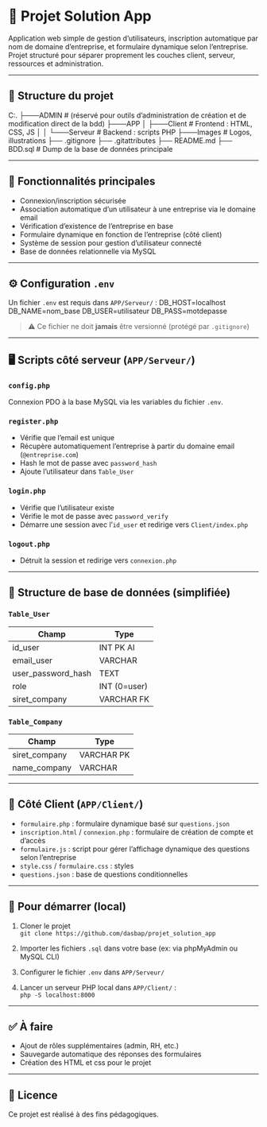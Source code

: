 # 🌿 Projet Solution App

Application web simple de gestion d’utilisateurs, inscription automatique par nom de domaine d’entreprise, et formulaire dynamique selon l’entreprise.  
Projet structuré pour séparer proprement les couches client, serveur, ressources et administration.

---

## 📁 Structure du projet

C:. ├───ADMIN # (réservé pour outils d’administration de création et de modification direct de la bdd)
    ├───APP 
    │    ├───Client # Frontend : HTML, CSS, JS │
    │    └───Serveur # Backend : scripts PHP 
    ├───Images # Logos, illustrations
    ├── .gitignore
    ├── .gitattributes 
    ├── README.md 
    ├── BDD.sql # Dump de la base de données principale 


---

## 🧪 Fonctionnalités principales

- Connexion/inscription sécurisée
- Association automatique d’un utilisateur à une entreprise via le domaine email
- Vérification d’existence de l’entreprise en base
- Formulaire dynamique en fonction de l’entreprise (côté client)
- Système de session pour gestion d’utilisateur connecté
- Base de données relationnelle via MySQL

---

## ⚙️ Configuration `.env`

Un fichier `.env` est requis dans `APP/Serveur/` :
    DB_HOST=localhost 
    DB_NAME=nom_base 
    DB_USER=utilisateur 
    DB_PASS=motdepasse


> ⚠️ Ce fichier ne doit **jamais** être versionné (protégé par `.gitignore`)

---

## 🖥️ Scripts côté serveur (`APP/Serveur/`)

### `config.php`
Connexion PDO à la base MySQL via les variables du fichier `.env`.

### `register.php`
- Vérifie que l’email est unique
- Récupère automatiquement l’entreprise à partir du domaine email (`@entreprise.com`)
- Hash le mot de passe avec `password_hash`
- Ajoute l’utilisateur dans `Table_User`

### `login.php`
- Vérifie que l’utilisateur existe
- Vérifie le mot de passe avec `password_verify`
- Démarre une session avec l’`id_user` et redirige vers `Client/index.php`

### `logout.php`
- Détruit la session et redirige vers `connexion.php`

---

## 🧱 Structure de base de données (simplifiée)

### `Table_User`

| Champ              | Type         |
|--------------------|--------------|
| id_user            | INT PK AI    |
| email_user         | VARCHAR      |
| user_password_hash | TEXT         |
| role               | INT (0=user) |
| siret_company      | VARCHAR FK   |

### `Table_Company`

| Champ         | Type      |
|---------------|-----------|
| siret_company | VARCHAR PK|
| name_company  | VARCHAR   |

---

## 🎨 Côté Client (`APP/Client/`)

- `formulaire.php` : formulaire dynamique basé sur `questions.json`
- `inscription.html` / `connexion.php` : formulaire de création de compte et d’accès
- `formulaire.js` : script pour gérer l’affichage dynamique des questions selon l’entreprise
- `style.css` / `formulaire.css` : styles
- `questions.json` : base de questions conditionnelles

---

## 🚀 Pour démarrer (local)

1. Cloner le projet  
   `git clone https://github.com/dasbap/projet_solution_app`

2. Importer les fichiers `.sql` dans votre base (ex: via phpMyAdmin ou MySQL CLI)

3. Configurer le fichier `.env` dans `APP/Serveur/`

4. Lancer un serveur PHP local dans `APP/Client/` :  
   `php -S localhost:8000`

---

## ✅ À faire

- Ajout de rôles supplémentaires (admin, RH, etc.)
- Sauvegarde automatique des réponses des formulaires
- Création des HTML et css pour le projet

---

## 📄 Licence

Ce projet est réalisé à des fins pédagogiques.